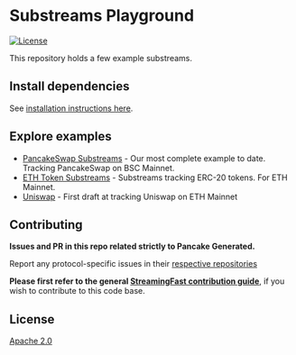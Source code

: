 # Substreams Playground
[![License](https://img.shields.io/badge/License-Apache%202.0-blue.svg)](https://opensource.org/licenses/Apache-2.0)

This repository holds a few example substreams.

## Install dependencies


See [installation instructions here](https://github.com/streamingfast/substreams).


## Explore examples

* [PancakeSwap Substreams](./pcs-rust) - Our most complete example to date. Tracking PancakeSwap on BSC Mainnet.
* [ETH Token Substreams](./eth-token) - Substreams tracking ERC-20 tokens. For ETH Mainnet.
* [Uniswap](./uniswap) - First draft at tracking Uniswap on ETH Mainnet

## Contributing

**Issues and PR in this repo related strictly to Pancake Generated.**

Report any protocol-specific issues in their
[respective repositories](https://github.com/streamingfast/streamingfast#protocols)

**Please first refer to the general
[StreamingFast contribution guide](https://github.com/streamingfast/streamingfast/blob/master/CONTRIBUTING.md)**,
if you wish to contribute to this code base.

## License

[Apache 2.0](LICENSE)
